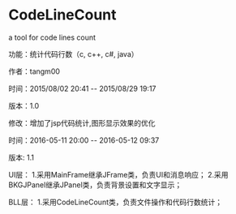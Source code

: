 # CodeLineCount
a tool for code lines count

功能：统计代码行数（c, c++, c#, java）

作者：tangm00

时间：2015/08/02 20:41 -- 2015/08/29 19:17

版本：1.0

修改：增加了jsp代码统计,图形显示效果的优化

时间：2016-05-11 20:00 -- 2016-05-12 09:37

版本: 1.1

UI层：
1.采用MainFrame继承JFrame类，负责UI和消息响应；
2.采用BKGJPanel继承JPanel类，负责背景设置和文字显示；

BLL层：
1.采用CodeLineCount类，负责文件操作和代码行数统计；
